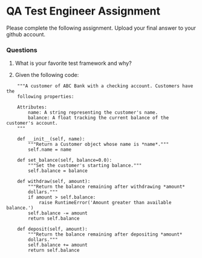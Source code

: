 # QA Test Engineer Assignment #

Please complete the following assignment. Upload your final answer to your github account.

### Questions ###

1. What is your favorite test framework and why?

2. Given the following code:

```class Customer(object):
    """A customer of ABC Bank with a checking account. Customers have the
    following properties:

    Attributes:
        name: A string representing the customer's name.
        balance: A float tracking the current balance of the customer's account.
    """

    def __init__(self, name):
        """Return a Customer object whose name is *name*.""" 
        self.name = name

    def set_balance(self, balance=0.0):
        """Set the customer's starting balance."""
        self.balance = balance

    def withdraw(self, amount):
        """Return the balance remaining after withdrawing *amount*
        dollars."""
        if amount > self.balance:
            raise RuntimeError('Amount greater than available balance.')
        self.balance -= amount
        return self.balance

    def deposit(self, amount):
        """Return the balance remaining after depositing *amount*
        dollars."""
        self.balance += amount
        return self.balance
```
